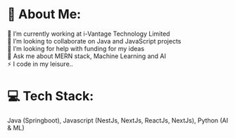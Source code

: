 # 💫 About Me:
🔭 I’m currently working at i-Vantage Technology Limited<br>👯 I’m looking to collaborate on Java and JavaScript projects<br>🤝 I’m looking for help with funding for my ideas<br>💬 Ask me about MERN stack, Machine Learning and AI<br>⚡ I code in my leisure.. 

# 💻 Tech Stack:
Java (Springboot), Javascript (NestJs, NextJs, ReactJs, NextJs), Python (AI & ML)

